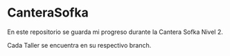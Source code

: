 # CanteraSofka

En este repositorio se guarda mi progreso durante la Cantera Sofka Nivel 2.

Cada Taller se encuentra en su respectivo branch.